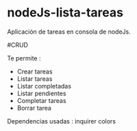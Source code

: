 # nodeJs-lista-tareas
Aplicación de tareas en consola de nodeJs.

#CRUD

Te permite : 
* Crear tareas
* Listar tareas
* Listar completadas
* Listar pendientes
* Completar tareas
* Borrar tarea

Dependencias usadas : 
inquirer
colors

